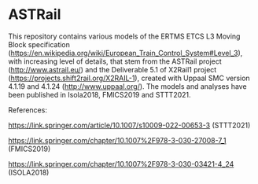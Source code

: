 # ASTRail
This repository contains various models of the ERTMS ETCS L3 Moving Block specification (https://en.wikipedia.org/wiki/European_Train_Control_System#Level_3), with increasing level of details,  that stem from the ASTRail project (http://www.astrail.eu/) and the Deliverable 5.1 of X2Rail1 project (https://projects.shift2rail.org/X2RAIL-1), created with Uppaal SMC version 4.1.19 and 4.1.24 (http://www.uppaal.org/). 
The models and analyses have been published in Isola2018, FMICS2019 and STTT2021.

References:

https://link.springer.com/article/10.1007/s10009-022-00653-3      (STTT2021)

https://link.springer.com/chapter/10.1007%2F978-3-030-27008-7_1   (FMICS2019)

https://link.springer.com/chapter/10.1007%2F978-3-030-03421-4_24  (ISOLA2018)
